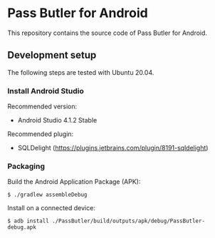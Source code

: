 # Pass Butler for Android

This repository contains the source code of Pass Butler for Android.

## Development setup

The following steps are tested with Ubuntu 20.04.

### Install Android Studio

Recommended version:
- Android Studio 4.1.2 Stable

Recommended plugin:
- SQLDelight (https://plugins.jetbrains.com/plugin/8191-sqldelight)

### Packaging

Build the Android Application Package (APK):

    $ ./gradlew assembleDebug

Install on a connected device:

    $ adb install ./PassButler/build/outputs/apk/debug/PassButler-debug.apk

